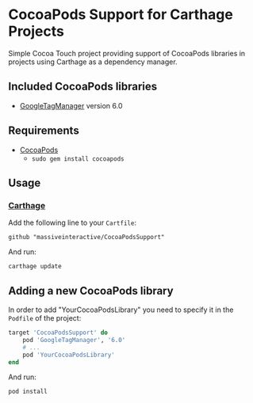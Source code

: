 # CocoaPods Support for Carthage Projects
Simple Cocoa Touch project providing support of CocoaPods libraries in projects using Carthage as a dependency manager.

## Included CocoaPods libraries
* [GoogleTagManager](https://cocoapods.org/pods/GoogleTagManager) version 6.0

## Requirements
* [CocoaPods](https://cocoapods.org/)
  * `sudo gem install cocoapods`

## Usage
### [Carthage](https://github.com/Carthage/Carthage)
Add the following line to your `Cartfile`:
```
github "massiveinteractive/CocoaPodsSupport"
```
And run:
```
carthage update
```

## Adding a new CocoaPods library
In order to add "YourCocoaPodsLibrary" you need to specify it in the `Podfile` of the project:

```ruby
target 'CocoaPodsSupport' do
    pod 'GoogleTagManager', '6.0'
    # ...
    pod 'YourCocoaPodsLibrary'
end
```
And run:
```
pod install
```

